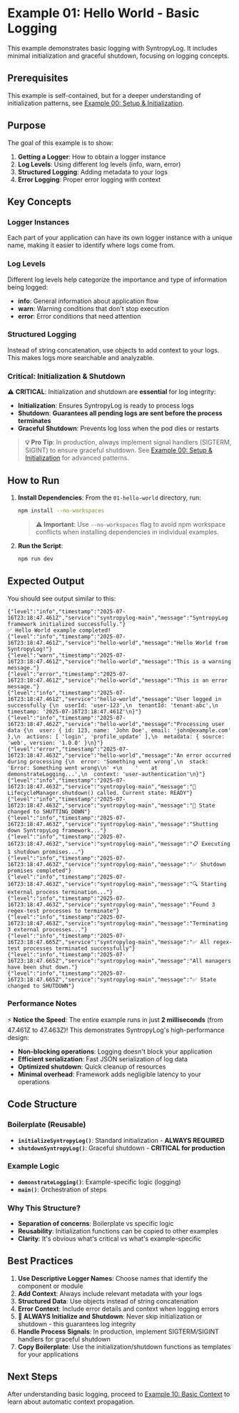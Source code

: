 # Example 01: Hello World - Basic Logging

This example demonstrates basic logging with SyntropyLog. It includes minimal initialization and graceful shutdown, focusing on logging concepts.

## Prerequisites

This example is self-contained, but for a deeper understanding of initialization patterns, see [Example 00: Setup & Initialization](./00-setup-initialization/README.md).

## Purpose

The goal of this example is to show:

1. **Getting a Logger**: How to obtain a logger instance
2. **Log Levels**: Using different log levels (info, warn, error)
3. **Structured Logging**: Adding metadata to your logs
4. **Error Logging**: Proper error logging with context

## Key Concepts

### Logger Instances
Each part of your application can have its own logger instance with a unique name, making it easier to identify where logs come from.

### Log Levels
Different log levels help categorize the importance and type of information being logged:
- **info**: General information about application flow
- **warn**: Warning conditions that don't stop execution
- **error**: Error conditions that need attention

### Structured Logging
Instead of string concatenation, use objects to add context to your logs. This makes logs more searchable and analyzable.

### Critical: Initialization & Shutdown
⚠️ **CRITICAL**: Initialization and shutdown are **essential** for log integrity:

- **Initialization**: Ensures SyntropyLog is ready to process logs
- **Shutdown**: **Guarantees all pending logs are sent before the process terminates**
- **Graceful Shutdown**: Prevents log loss when the pod dies or restarts

> **💡 Pro Tip**: In production, always implement signal handlers (SIGTERM, SIGINT) to ensure graceful shutdown. See [Example 00: Setup & Initialization](./00-setup-initialization/README.md) for advanced patterns.

## How to Run

1. **Install Dependencies**:
   From the `01-hello-world` directory, run:
   ```bash
   npm install --no-workspaces
   ```
   
   > **⚠️ Important**: Use `--no-workspaces` flag to avoid npm workspace conflicts when installing dependencies in individual examples.

2. **Run the Script**:
   ```bash
   npm run dev
   ```

## Expected Output

You should see output similar to this:

```
{"level":"info","timestamp":"2025-07-16T23:18:47.461Z","service":"syntropylog-main","message":"SyntropyLog framework initialized successfully."}
✅ Hello World example completed!
{"level":"info","timestamp":"2025-07-16T23:18:47.461Z","service":"hello-world","message":"Hello World from SyntropyLog!"}
{"level":"warn","timestamp":"2025-07-16T23:18:47.461Z","service":"hello-world","message":"This is a warning message."}
{"level":"error","timestamp":"2025-07-16T23:18:47.461Z","service":"hello-world","message":"This is an error message."}
{"level":"info","timestamp":"2025-07-16T23:18:47.461Z","service":"hello-world","message":"User logged in successfully {\n  userId: 'user-123',\n  tenantId: 'tenant-abc',\n  timestamp: '2025-07-16T23:18:47.461Z'\n}"}
{"level":"info","timestamp":"2025-07-16T23:18:47.462Z","service":"hello-world","message":"Processing user data {\n  user: { id: 123, name: 'John Doe', email: 'john@example.com' },\n  actions: [ 'login', 'profile_update' ],\n  metadata: { source: 'web', version: '1.0.0' }\n}"}
{"level":"error","timestamp":"2025-07-16T23:18:47.463Z","service":"hello-world","message":"An error occurred during processing {\n  error: 'Something went wrong',\n  stack: 'Error: Something went wrong\\n' +\n    '    at demonstrateLogging...',\n  context: 'user-authentication'\n}"}
{"level":"info","timestamp":"2025-07-16T23:18:47.463Z","service":"syntropylog-main","message":"🔄 LifecycleManager.shutdown() called. Current state: READY"}
{"level":"info","timestamp":"2025-07-16T23:18:47.463Z","service":"syntropylog-main","message":"🔄 State changed to SHUTTING_DOWN"}
{"level":"info","timestamp":"2025-07-16T23:18:47.463Z","service":"syntropylog-main","message":"Shutting down SyntropyLog framework..."}
{"level":"info","timestamp":"2025-07-16T23:18:47.463Z","service":"syntropylog-main","message":"📋 Executing 1 shutdown promises..."}
{"level":"info","timestamp":"2025-07-16T23:18:47.463Z","service":"syntropylog-main","message":"✅ Shutdown promises completed"}
{"level":"info","timestamp":"2025-07-16T23:18:47.463Z","service":"syntropylog-main","message":"🔍 Starting external process termination..."}
{"level":"info","timestamp":"2025-07-16T23:18:47.463Z","service":"syntropylog-main","message":"Found 3 regex-test processes to terminate"}
{"level":"info","timestamp":"2025-07-16T23:18:47.463Z","service":"syntropylog-main","message":"Terminating 3 external processes..."}
{"level":"info","timestamp":"2025-07-16T23:18:47.665Z","service":"syntropylog-main","message":"✅ All regex-test processes terminated successfully"}
{"level":"info","timestamp":"2025-07-16T23:18:47.665Z","service":"syntropylog-main","message":"All managers have been shut down."}
{"level":"info","timestamp":"2025-07-16T23:18:47.665Z","service":"syntropylog-main","message":"✅ State changed to SHUTDOWN"}
```

### Performance Notes

⚡ **Notice the Speed**: The entire example runs in just **2 milliseconds** (from 47.461Z to 47.463Z)! This demonstrates SyntropyLog's high-performance design:

- **Non-blocking operations**: Logging doesn't block your application
- **Efficient serialization**: Fast JSON serialization of log data
- **Optimized shutdown**: Quick cleanup of resources
- **Minimal overhead**: Framework adds negligible latency to your operations

## Code Structure

### Boilerplate (Reusable)
- **`initializeSyntropyLog()`**: Standard initialization - **ALWAYS REQUIRED**
- **`shutdownSyntropyLog()`**: Graceful shutdown - **CRITICAL for production**

### Example Logic
- **`demonstrateLogging()`**: Example-specific logic (logging)
- **`main()`**: Orchestration of steps

### Why This Structure?
- **Separation of concerns**: Boilerplate vs specific logic
- **Reusability**: Initialization functions can be copied to other examples
- **Clarity**: It's obvious what's critical vs what's example-specific

## Best Practices

1. **Use Descriptive Logger Names**: Choose names that identify the component or module
2. **Add Context**: Always include relevant metadata with your logs
3. **Structured Data**: Use objects instead of string concatenation
4. **Error Context**: Include error details and context when logging errors
5. **🚨 ALWAYS Initialize and Shutdown**: Never skip initialization or shutdown - this guarantees log integrity
6. **Handle Process Signals**: In production, implement SIGTERM/SIGINT handlers for graceful shutdown
7. **Copy Boilerplate**: Use the initialization/shutdown functions as templates for your applications

## Next Steps

After understanding basic logging, proceed to [Example 10: Basic Context](./10-basic-context/README.md) to learn about automatic context propagation. 